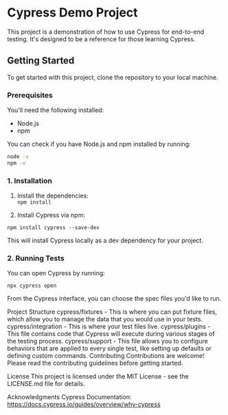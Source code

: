 # Cypress Demo Project

This project is a demonstration of how to use Cypress for end-to-end testing. It's designed to be a reference for those learning Cypress.

## Getting Started

To get started with this project, clone the repository to your local machine.

### Prerequisites

You'll need the following installed:

- Node.js
- npm

You can check if you have Node.js and npm installed by running:

```bash
node -v
npm -v
```

### 1. Installation

1. Install the dependencies:  
`npm install`

2. Install Cypress via npm:  

`npm install cypress --save-dev`

This will install Cypress locally as a dev dependency for your project.  

### 2. Running Tests

You can open Cypress by running:

`npx cypress open`

From the Cypress interface, you can choose the spec files you'd like to run.

Project Structure
cypress/fixtures - This is where you can put fixture files, which allow you to manage the data that you would use in your tests.
cypress/integration - This is where your test files live.
cypress/plugins - This file contains code that Cypress will execute during various stages of the testing process.
cypress/support - This file allows you to configure behaviors that are applied to every single test, like setting up defaults or defining custom commands.
Contributing
Contributions are welcome! Please read the contributing guidelines before getting started.

License
This project is licensed under the MIT License - see the LICENSE.md file for details.

Acknowledgments
Cypress Documentation: https://docs.cypress.io/guides/overview/why-cypress



